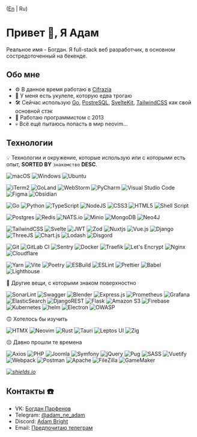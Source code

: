 ([En](README.md) | Ru)

# Привет 👋, Я Адам

Реальное имя - Богдан. Я full-stack веб разработчик, в основном состредоточенный на бекенде.

## Обо мне

- ⚙️ В данное время работаю в [Cifrazia](https://cifrazia.com)
- 🎸 У меня есть укулеле, которую едва трогаю
- 🛠️ Сейчас использую [Go](https://go.dev/), [PostreSQL](https://postgresql.org), [SvelteKit](https://kit.svelte.dev), [TailwindCSS](https://tailwindcss.com) как свой основной стэк
- 📆 Работаю программистом с 2013
- 💀 Всё ещё пытаюсь попасть в мир neovim...

## Технологии

💡 Технологии и окружение, которые использую или с которыми есть опыт, **SORTED BY** `знакомство` **DESC**.

![macOS](https://img.shields.io/badge/mac%20os-000000?style=for-the-badge&logo=macos&logoColor=F0F0F0)
![Windows](https://img.shields.io/badge/Windows-0078D6?style=for-the-badge&logo=windows&logoColor=white)
![Ubuntu](https://img.shields.io/badge/Ubuntu-E95420?style=for-the-badge&logo=ubuntu&logoColor=white)

![iTerm2](https://img.shields.io/badge/iTerm2-0f0f0f?&style=for-the-badge&logo=iterm2&logoColor=white)
![GoLand](https://img.shields.io/badge/GoLand-0f0f0f?&style=for-the-badge&logo=goland&logoColor=white)
![WebStorm](https://img.shields.io/badge/webstorm-143?style=for-the-badge&logo=webstorm&logoColor=white&color=black)
![PyCharm](https://img.shields.io/badge/pycharm-143?style=for-the-badge&logo=pycharm&logoColor=black&color=black&labelColor=green)
![Visual Studio Code](https://img.shields.io/badge/Visual%20Studio%20Code-0078d7.svg?style=for-the-badge&logo=visual-studio-code&logoColor=white)
![Figma](https://img.shields.io/badge/Figma-F24E1E.svg?style=for-the-badge&logo=figma&logoColor=white)
![Obsidian](https://img.shields.io/badge/Obsidian-483699.svg?style=for-the-badge&logo=obsidian&logoColor=white)

![Go](https://img.shields.io/badge/go-00ADD8.svg?style=for-the-badge&logo=go&logoColor=white)
![Python](https://img.shields.io/badge/python-3670A0?style=for-the-badge&logo=python&logoColor=ffdd54)
![TypeScript](https://img.shields.io/badge/typescript-007ACC.svg?style=for-the-badge&logo=typescript&logoColor=white)
![NodeJS](https://img.shields.io/badge/node.js-6DA55F?style=for-the-badge&logo=node.js&logoColor=white)
![CSS3](https://img.shields.io/badge/css3-1572B6.svg?style=for-the-badge&logo=css3&logoColor=white)
![HTML5](https://img.shields.io/badge/html5-E34F26.svg?style=for-the-badge&logo=html5&logoColor=white)
![Shell Script](https://img.shields.io/badge/shell_script-121011.svg?style=for-the-badge&logo=gnu-bash&logoColor=white)

![Postgres](https://img.shields.io/badge/postgres-316192.svg?style=for-the-badge&logo=postgresql&logoColor=white)
![Redis](https://img.shields.io/badge/redis-DD0031.svg?style=for-the-badge&logo=redis&logoColor=white)
![NATS.io](https://img.shields.io/badge/NATS.io-27AAE1.svg?style=for-the-badge&logo=nats.io&logoColor=white)
![Minio](https://img.shields.io/badge/minio-C72E49.svg?style=for-the-badge&logo=minio&logoColor=white)
![MongoDB](https://img.shields.io/badge/MongoDB-4ea94b.svg?style=for-the-badge&logo=mongodb&logoColor=white)
![Neo4J](https://img.shields.io/badge/Neo4j-008CC1?style=for-the-badge&logo=neo4j&logoColor=white)

![TailwindCSS](https://img.shields.io/badge/tailwindcss-38B2AC.svg?style=for-the-badge&logo=tailwind-css&logoColor=white)
![Svelte](https://img.shields.io/badge/svelte-f1413d.svg?style=for-the-badge&logo=svelte&logoColor=white)
![JWT](https://img.shields.io/badge/JWT-black?style=for-the-badge&logo=JSON%20web%20tokens)
![Zod](https://img.shields.io/badge/Zod-3E67B1?style=for-the-badge&logo=zod&logoColor=#00DC82)
![Nuxtjs](https://img.shields.io/badge/Nuxt-002E3B?style=for-the-badge&logo=nuxtdotjs&logoColor=#00DC82)
![Vue.js](https://img.shields.io/badge/vuejs-35495e.svg?style=for-the-badge&logo=vuedotjs&logoColor=%234FC08D)
![Django](https://img.shields.io/badge/django-092E20.svg?style=for-the-badge&logo=django&logoColor=white)
![ThreeJS](https://img.shields.io/badge/threejs-black?style=for-the-badge&logo=three.js&logoColor=white)
![Chart.js](https://img.shields.io/badge/chart.js-F5788D.svg?style=for-the-badge&logo=chart.js&logoColor=white)
![Lodash](https://img.shields.io/badge/lodash-3492FF.svg?style=for-the-badge&logo=lodash&logoColor=white)
![Disgord](https://img.shields.io/badge/Disgord-5865F2.svg?style=for-the-badge&logo=discord&logoColor=white)

![Git](https://img.shields.io/badge/git-F05033.svg?style=for-the-badge&logo=git&logoColor=white)
![GitLab CI](https://img.shields.io/badge/gitlab%20ci-181717.svg?style=for-the-badge&logo=gitlab&logoColor=white)
![Sentry](https://img.shields.io/badge/Sentry-362D59?style=for-the-badge&logo=Sentry&logoColor=white)
![Docker](https://img.shields.io/badge/docker-0db7ed.svg?style=for-the-badge&logo=docker&logoColor=white)
![Traefik](https://img.shields.io/badge/traefik-24A1C1.svg?style=for-the-badge&logo=traefik-proxy&logoColor=white)
![Let's Encrypt](https://img.shields.io/badge/Let's_Encrypt-003A70.svg?style=for-the-badge&logo=let's-encrypt&logoColor=white)
![Nginx](https://img.shields.io/badge/nginx-009639.svg?style=for-the-badge&logo=nginx&logoColor=white)
![Cloudflare](https://img.shields.io/badge/Cloudflare-F38020?style=for-the-badge&logo=Cloudflare&logoColor=white)

![Yarn](https://img.shields.io/badge/yarn-2C8EBB.svg?style=for-the-badge&logo=yarn&logoColor=white)
![Vite](https://img.shields.io/badge/vite-646CFF.svg?style=for-the-badge&logo=vite&logoColor=white)
![Poetry](https://img.shields.io/badge/poetry-60A5FA.svg?style=for-the-badge&logo=poetry&logoColor=white)
![ESBuild](https://img.shields.io/badge/ESBuild-FFCF00.svg?style=for-the-badge&logo=ESBuild&logoColor=white)
![ESLint](https://img.shields.io/badge/ESLint-4B3263?style=for-the-badge&logo=eslint&logoColor=white)
![Prettier](https://img.shields.io/badge/Prettier-F7B93E?style=for-the-badge&logo=Prettier&logoColor=black)
![Babel](https://img.shields.io/badge/Babel-F9DC3e?style=for-the-badge&logo=babel&logoColor=black)
![Lighthouse](https://img.shields.io/badge/Lighthouse-F44B21?style=for-the-badge&logo=lighthouse&logoColor=white)

🧐 Другие вещи, с которыми знаком поверхностно

![SonarLint](https://img.shields.io/badge/SonarLint-CB2029?style=for-the-badge&logo=SONARLINT&logoColor=white)
![Swagger](https://img.shields.io/badge/-Swagger-Clojure?style=for-the-badge&logo=swagger&logoColor=white)
![Blender](https://img.shields.io/badge/Blender-E87D0D?style=for-the-badge&logo=blender&logoColor=white)
![Express.js](https://img.shields.io/badge/express.js-404d59.svg?style=for-the-badge&logo=express&logoColor=%2361DAFB)
![Prometheus](https://img.shields.io/badge/Prometheus-E6522C?style=for-the-badge&logo=Prometheus&logoColor=white)
![Grafana](https://img.shields.io/badge/grafana-F46800.svg?style=for-the-badge&logo=grafana&logoColor=white)
![ElasticSearch](https://img.shields.io/badge/-ElasticSearch-005571?style=for-the-badge&logo=elasticsearch)
![DjangoREST](https://img.shields.io/badge/DJANGO-REST-ff1709?style=for-the-badge&logo=django&logoColor=white&color=ff1709&labelColor=gray)
![Flask](https://img.shields.io/badge/flask-000.svg?style=for-the-badge&logo=flask&logoColor=white)
![Amazon S3](https://img.shields.io/badge/Amazon_S3-569A31.svg?style=for-the-badge&logo=amazon-s3&logoColor=white)
![Firebase](https://img.shields.io/badge/Firebase-039BE5?style=for-the-badge&logo=Firebase&logoColor=white)
![Kubernetes](https://img.shields.io/badge/kubernetes-326ce5.svg?style=for-the-badge&logo=kubernetes&logoColor=white)
![helm](https://img.shields.io/badge/helm-0F1689.svg?style=for-the-badge&logo=helm&logoColor=white)
![Electron](https://img.shields.io/badge/Electron-47848F.svg?style=for-the-badge&logo=Electron&logoColor=white)
![OWASP](https://img.shields.io/badge/OWASP-000000.svg?style=for-the-badge&logo=OWASP&logoColor=white)

🙃 Хотелось бы изучить

![HTMX](https://img.shields.io/badge/HTMX-000000.svg?style=for-the-badge&logo=html5&logoColor=white)
![Neovim](https://img.shields.io/badge/neovim-57A143.svg?style=for-the-badge&logo=neovim&logoColor=white)
![Rust](https://img.shields.io/badge/Rust-000000.svg?style=for-the-badge&logo=Rust&logoColor=white)
![Tauri](https://img.shields.io/badge/Tauri-FFC131.svg?style=for-the-badge&logo=Tauri&logoColor=black)
![Leptos UI](https://img.shields.io/badge/Leptos_UI-EF3939.svg?style=for-the-badge&logo=Leptos&logoColor=white)
![Zig](https://img.shields.io/badge/Zig-F7A41D.svg?style=for-the-badge&logo=zig&logoColor=white)

😔 Давно прошли те времена

![Axios](https://img.shields.io/badge/Axios-5A29E4.svg?style=for-the-badge&logo=Axios&logoColor=white)
![PHP](https://img.shields.io/badge/php-777BB4.svg?style=for-the-badge&logo=php&logoColor=white)
![Joomla](https://img.shields.io/badge/joomla-5091CD.svg?style=for-the-badge&logo=joomla&logoColor=white)
![Symfony](https://img.shields.io/badge/Symfony-000000.svg?style=for-the-badge&logo=Symfony&logoColor=white)
![jQuery](https://img.shields.io/badge/jquery-0769AD.svg?style=for-the-badge&logo=jquery&logoColor=white)
![Pug](https://img.shields.io/badge/Pug-FFF?style=for-the-badge&logo=pug&logoColor=A86454)
![SASS](https://img.shields.io/badge/SASS-hotpink.svg?style=for-the-badge&logo=SASS&logoColor=white)
![Vuetify](https://img.shields.io/badge/Vuetify-1867C0?style=for-the-badge&logo=vuetify&logoColor=AEDDFF)
![Webpack](https://img.shields.io/badge/webpack-8DD6F9.svg?style=for-the-badge&logo=webpack&logoColor=black)
![Postman](https://img.shields.io/badge/Postman-FF6C37?style=for-the-badge&logo=postman&logoColor=white)
![Apache](https://img.shields.io/badge/apache-D42029.svg?style=for-the-badge&logo=apache&logoColor=white)
![FileZilla](https://img.shields.io/badge/FileZilla-BF0000.svg?style=for-the-badge&logo=FileZilla&logoColor=white)
![GameMaker](https://img.shields.io/badge/GameMaker-BF0000.svg?style=for-the-badge&logo=GameMaker&logoColor=white)

_[![shields.io](https://img.shields.io/badge/shields_io-000000.svg?logo=shields.io&logoColor=white)](https://shields.io)_

## Контакты ☎️

- VK: [Богдан Парфенов](https://vk.com/adam_bright)
- Telegram: [@adam_ne_adam](https://t.me/adam_ne_adam)
- Discord: [Adam Bright](https://discordapp.com/users/241129119688032257/)
- Email: [Предпочитаю телеграм](mailto:adam.brian.bright@gmail.com)
